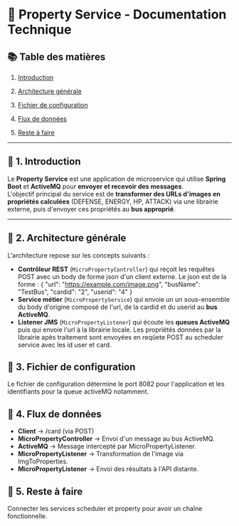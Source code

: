 # 📘 **Property Service - Documentation Technique**

## 📚 **Table des matières**
1. [Introduction](#1-introduction)
2. [Architecture générale](#2-architecture-générale)

3. [Fichier de configuration](#3-fichier-de-configuration)
4. [Flux de données](#4-flux-de-données)
5. [Reste à faire](#5-reste-à-faire)

---

## 📘 **1. Introduction**
Le **Property Service** est une application de microservice qui utilise **Spring Boot** et **ActiveMQ** pour **envoyer et recevoir des messages**.  
L'objectif principal du service est de **transformer des URLs d'images en propriétés calculées** (DEFENSE, ENERGY, HP, ATTACK) via une librairie externe, puis d'envoyer ces propriétés au **bus approprié**.

---

## 📘 **2. Architecture générale**
L'architecture repose sur les concepts suivants :
- **Contrôleur REST** (`MicroPropertyController`) qui reçoit les requêtes POST avec un body de forme json d'un client externe. Le json est de la forme : 
{
  "url": "https://example.com/image.png",
  "busName": "TestBus",
  "cardid": "2",
  "userid": "4"
}
- **Service métier** (`MicroPropertyService`) qui envoie un un sous-ensemble du body d'origine composé de l'url, de la cardid et du userid au **bus ActiveMQ**.
- **Listener JMS** (`MicroPropertyListener`) qui écoute les **queues ActiveMQ** puis qui envoie l'url à la librairie locale. Les propriétés données par la librairie apès traitement sont envoyées en reqûete POST au scheduler service avec les id user et card.

## 📘 **3. Fichier de configuration**
Le fichier de configuration détermine le port 8082 pour l'application et les identifiants pour la queue activeMQ notamment.

## 📘 **4. Flux de données**
- **Client** → /card (via POST)
- **MicroPropertyController** → Envoi d'un message au bus ActiveMQ.
- **ActiveMQ** → Message intercepté par MicroPropertyListener.
- **MicroPropertyListener** → Transformation de l'image via ImgToProperties.
- **MicroPropertyListener** → Envoi des résultats à l'API distante.

## 📘 **5. Reste à faire**
Connecter les services scheduler et property pour avoir un chaîne fonctionnelle.